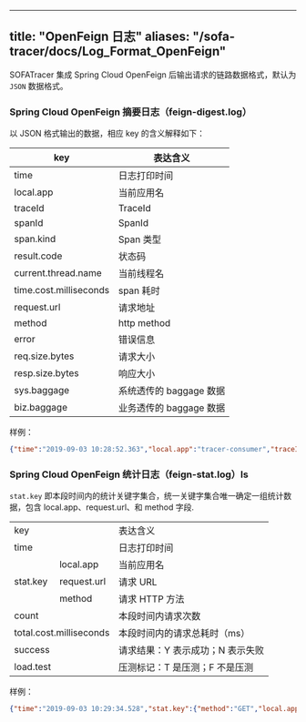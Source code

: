 
---
title: "OpenFeign 日志"
aliases: "/sofa-tracer/docs/Log_Format_OpenFeign"
---


SOFATracer 集成 Spring Cloud OpenFeign 后输出请求的链路数据格式，默认为 `JSON` 数据格式。

### Spring Cloud OpenFeign 摘要日志（feign-digest.log）

以 JSON 格式输出的数据，相应 key 的含义解释如下：

key | 表达含义
--------- | -------------
 time | 日志打印时间
 local.app | 当前应用名
 traceId | TraceId
 spanId | SpanId
 span.kind | Span 类型
 result.code | 状态码
 current.thread.name | 当前线程名
 time.cost.milliseconds | span 耗时
 request.url | 请求地址
 method | http method
 error | 错误信息
 req.size.bytes | 请求大小
 resp.size.bytes| 响应大小
 sys.baggage | 系统透传的 baggage 数据
 biz.baggage | 业务透传的 baggage 数据

样例：

```json
{"time":"2019-09-03 10:28:52.363","local.app":"tracer-consumer","traceId":"0a0fe9271567477731347100110969","spanId":"0.1","span.kind":"client","result.code":"200","current.thread.name":"http-nio-8082-exec-1","time.cost.milliseconds":"219ms","request.url":"http://10.15.233.39:8800/feign","method":"GET","error":"","req.size.bytes":0,"resp.size.bytes":18,"remote.host":"10.15.233.39","remote.port":"8800","sys.baggage":"","biz.baggage":""}
```

### Spring Cloud OpenFeign 统计日志（feign-stat.log）ls

`stat.key` 即本段时间内的统计关键字集合，统一关键字集合唯一确定一组统计数据，包含 local.app、request.url、和 method 字段.

<table>
   <tr>
      <td colspan="2">key</td>
      <td>表达含义</td>
   </tr>
   <tr>
      <td colspan="2">time</td>
      <td>日志打印时间</td>
   </tr>
   <tr>
      <td rowspan="3">stat.key</td>
      <td>local.app</td>
      <td>当前应用名</td>
   </tr>
   <tr>
      <td>request.url</td>
      <td>请求 URL</td>
   </tr>
   <tr>
      <td> method </td>
      <td>请求 HTTP 方法</td>
   </tr>
   <tr>
      <td colspan="2">count</td>
      <td>本段时间内请求次数</td>
   </tr>
   <tr>
      <td colspan="2">total.cost.milliseconds</td>
      <td>本段时间内的请求总耗时（ms）</td>
   </tr>
   <tr>
      <td colspan="2">success</td>
      <td>请求结果：Y 表示成功；N 表示失败</td>
   </tr>
   <tr>
      <td colspan="2">load.test</td>
      <td>压测标记：T 是压测；F 不是压测</td>
   </tr>
</table>

样例：

```json
{"time":"2019-09-03 10:29:34.528","stat.key":{"method":"GET","local.app":"tracer-consumer","request.url":"http://10.15.233.39:8800/feign"},"count":2,"total.cost.milliseconds":378,"success":"true","load.test":"F"}
```